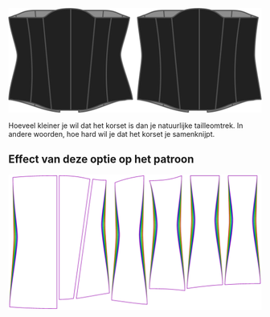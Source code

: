 ![De optie voor reductie taille bij Cathrin](./waistreduction.svg)

Hoeveel kleiner je wil dat het korset is dan je natuurlijke tailleomtrek. In andere woorden, hoe hard wil je dat het korset je samenknijpt.


## Effect van deze optie op het patroon
![Deze afbeelding toont het effect van deze optie door meerdere varianten die een andere waarde hebben voor deze optie te vervangen](cathrin_waistreduction_sample.svg "Effect van deze optie op het patroon")